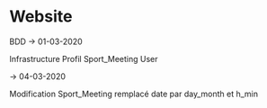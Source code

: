 # Website

BDD
-> 01-03-2020

Infrastructure
Profil
Sport_Meeting
User

-> 04-03-2020

Modification Sport_Meeting
remplacé date par day_month et h_min
